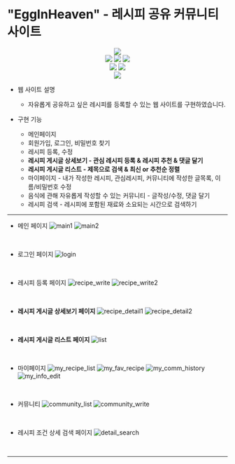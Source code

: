 # "EggInHeaven" - 레시피 공유 커뮤니티 사이트

<div align=center>
  <img src="https://img.shields.io/badge/java 8-007396?style=for-the-badge&logo=java&logoColor=white">
  <br />
  <img src="https://img.shields.io/badge/spring boot-6DB33F?style=for-the-badge&logo=springboot&logoColor=white">
  <img src="https://img.shields.io/badge/apache maven-E6526F?style=for-the-badge&logo=apachemaven&logoColor=white">
  <img src="https://img.shields.io/badge/apache tomcat-FF9900?style=for-the-badge&logo=apachetomcat&logoColor=white">
  <br />
  <img src="https://img.shields.io/badge/oracle DBMS-F80000?style=for-the-badge&logo=oracle&logoColor=white">
  <img src="https://img.shields.io/badge/mybatis-AA344D?style=for-the-badge&logo=apache&logoColor=white">
  <br />
  <img src="https://img.shields.io/badge/spring tool suite(STS)-006643?style=for-the-badge&logo=&logoColor=white">
</div>

* 웹 사이트 설명
  - 자유롭게 공유하고 싶은 레시피를 등록할 수 있는 웹 사이트를 구현하였습니다.

* 구현 기능
  * 메인페이지
  * 회원가입, 로그인, 비밀번호 찾기
  * 레시피 등록, 수정
  * <b>레시피 게시글 상세보기 - 관심 레시피 등록 & 레시피 추천 & 댓글 달기</b>
  * <b>레시피 게시글 리스트 - 제목으로 검색 & 최신 or 추천순 정렬</b>
  * 마이페이지 - 내가 작성한 레시피, 관심레시피, 커뮤니티에 작성한 글목록, 이름/비밀번호 수정
  * 음식에 관해 자유롭게 작성할 수 있는 커뮤니티 - 글작성/수정, 댓글 달기
  * 레시피 검색 - 레시피에 포함된 재료와 소요되는 시간으로 검색하기

--------------------  

+ 메인 페이지
![main1](https://user-images.githubusercontent.com/27190639/189850914-1d951ebe-1158-4482-9a08-e76f1e7259a8.PNG)
![main2](https://user-images.githubusercontent.com/27190639/189850920-197b193c-70e1-40c8-a398-a3dbb0ef8653.PNG)
<br />

+ 로그인 페이지
![login](https://user-images.githubusercontent.com/27190639/189850913-8d8d7cc0-b9cb-4132-bfbd-5579dec14fcb.PNG)
<br />

+ 레시피 등록 페이지
![recipe_write](https://user-images.githubusercontent.com/27190639/189850936-7b8911e7-aca6-4e5a-9c0d-f3cf749c9813.PNG)
![recipe_write2](https://user-images.githubusercontent.com/27190639/189850940-3c6e544c-5e21-4834-8ad3-9406a9f63dde.PNG)
<br />

+ <b>레시피 게시글 상세보기 페이지</b>
![recipe_detail1](https://user-images.githubusercontent.com/27190639/189853699-f0dc797f-38f0-4424-ab53-5e36cd3d1da8.PNG)
![recipe_detail2](https://user-images.githubusercontent.com/27190639/189853691-3ff0ae91-461c-4749-ba71-3f07745a295b.PNG)
<br />

+ <b>레시피 게시글 리스트 페이지</b>
![list](https://user-images.githubusercontent.com/27190639/189850910-f6029db8-81cd-454c-9787-6af6ee2c2d88.png)
<br />

+ 마이페이지
![my_recipe_list](https://user-images.githubusercontent.com/27190639/189850933-4971cb21-9ef6-4624-9355-84d40eea67e7.PNG)
![my_fav_recipe](https://user-images.githubusercontent.com/27190639/189850926-ff0de8c4-5c1a-4a33-b514-afdf440401ef.PNG)
![my_comm_history](https://user-images.githubusercontent.com/27190639/189850922-0b31cf53-70b7-4b95-a229-0c471e25d074.PNG)
![my_info_edit](https://user-images.githubusercontent.com/27190639/189850928-d794b1e8-bef1-43fb-8f40-ffa60632b6a5.PNG)
<br />

+ 커뮤니티
![community_list](https://user-images.githubusercontent.com/27190639/189850889-80028e98-1cf7-4069-aeb0-c65bd3803f40.PNG)
![community_write](https://user-images.githubusercontent.com/27190639/189850900-c7fd3d6c-dd4a-4725-bc3d-e0f1715391fa.PNG)
<br />

+ 레시피 조건 상세 검색 페이지
![detail_search](https://user-images.githubusercontent.com/27190639/189850905-b9c1d2bb-5063-4175-981f-1947a924b686.png)
<br />
<hr />
